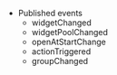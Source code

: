 * Published events
  * widgetChanged
  * widgetPoolChanged
  * openAtStartChange
  * actionTriggered
  * groupChanged
